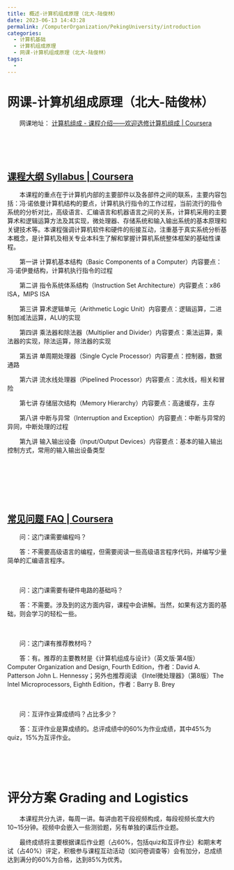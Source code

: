 ```yaml
---
title: 概述-计算机组成原理（北大-陆俊林）
date: 2023-06-13 14:43:28
permalink: /ComputerOrganization/PekingUniversity/introduction
categories:
  - 计算机基础
  - 计算机组成原理
  - 网课-计算机组成原理（北大-陆俊林）
tags:
  - 
---
```

# 网课-计算机组成原理（北大-陆俊林）

　　网课地址：  [计算机组成 - 课程介绍——欢迎选修计算机组成 | Coursera](https://www.coursera.org/learn/jisuanji-zucheng/home/week/1)

<!-- more -->　　‍

　　‍

## [课程大纲 Syllabus | Coursera](https://www.coursera.org/learn/jisuanji-zucheng/supplement/GQxES/ke-cheng-da-gang-syllabus)

　　本课程的重点在于计算机内部的主要部件以及各部件之间的联系，主要内容包括：冯·诺依曼计算机结构的要点，计算机执行指令的工作过程，当前流行的指令系统的分析对比，高级语言、汇编语言和机器语言之间的关系，计算机采用的主要算术和逻辑运算方法及其实现，微处理器、存储系统和输入输出系统的基本原理和关键技术等。本课程强调计算机软件和硬件的衔接互动，注重基于真实系统分析基本概念，是计算机及相关专业本科生了解和掌握计算机系统整体框架的基础性课程。

　　第一讲  计算机基本结构（Basic Components of a Computer）内容要点：冯·诺伊曼结构，计算机执行指令的过程

　　第二讲  指令系统体系结构（Instruction Set Architecture）内容要点：x86 ISA，MIPS ISA

　　第三讲  算术逻辑单元（Arithmetic Logic Unit）内容要点：逻辑运算，二进制加减法运算，ALU的实现

　　第四讲  乘法器和除法器（Multiplier and Divider）内容要点：乘法运算，乘法器的实现，除法运算，除法器的实现

　　第五讲  单周期处理器（Single Cycle Processor）内容要点：控制器，数据通路

　　第六讲  流水线处理器（Pipelined Processor）内容要点：流水线，相关和冒险

　　第七讲  存储层次结构（Memory Hierarchy）内容要点：高速缓存，主存

　　第八讲  中断与异常（Interruption and Exception）内容要点：中断与异常的异同，中断处理的过程

　　第九讲  输入输出设备（Input/Output Devices）内容要点：基本的输入输出控制方式，常用的输入输出设备类型

　　‍

　　‍

　　‍

## [常见问题 FAQ | Coursera](https://www.coursera.org/learn/jisuanji-zucheng/supplement/pYY44/chang-jian-wen-ti-faq)

　　问：这门课需要编程吗？

　　答：不需要高级语言的编程，但需要阅读一些高级语言程序代码，并编写少量简单的汇编语言程序。

　　‍

　　问：这门课需要有硬件电路的基础吗？

　　答：不需要。涉及到的这方面内容，课程中会讲解。当然，如果有这方面的基础，则会学习的轻松一些。

　　‍

　　问：这门课有推荐教材吗？

　　答：有。推荐的主要教材是《计算机组成与设计》（英文版·第4版）Computer Organization and Design, Fourth Edition，作者：David A. Patterson  John L. Hennessy；另外也推荐阅读 《Intel微处理器》（第8版）The Intel Microprocessors, Eighth Edition，作者：Barry B. Brey

　　‍

　　问：互评作业算成绩吗？占比多少？

　　答：互评作业是算成绩的。总评成绩中的60%为作业成绩，其中45%为quiz，15%为互评作业。

　　‍

　　‍

# 评分方案 Grading and Logistics

　　本课程共分九讲，每周一讲。每讲由若干段视频构成，每段视频长度大约10~15分钟。视频中会嵌入一些测验题，另有单独的课后作业题。

　　最终成绩将主要根据课后作业题（占60%，包括quiz和互评作业）和期末考试（占40%）评定，积极参与课程互动活动（如问卷调查等）会有加分，总成绩达到满分的60%为合格，达到85%为优秀。

　　‍

